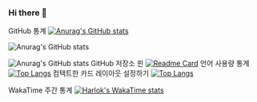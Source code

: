 ### Hi there 👋

<!--
**chuyj15/chuyj15** is a ✨ _special_ ✨ repository because its `README.md` (this file) appears on your GitHub profile.

Here are some ideas to get you started:

- 🔭 I’m currently working on ...
- 🌱 I’m currently learning ...
- 👯 I’m looking to collaborate on ...
- 🤔 I’m looking for help with ...
- 💬 Ask me about ...
- 📫 How to reach me: ...
- 😄 Pronouns: ...
- ⚡ Fun fact: ...
-->
GitHub 통계
[![Anurag's GitHub stats](https://github-readme-stats.vercel.app/api?username=chuyj15)](https://github.com/anuraghazra/github-readme-stats)


![Anurag's GitHub stats](https://github-readme-stats.vercel.app/api?username=chuyj15&show_icons=true)

![Anurag's GitHub stats](https://github-readme-stats.vercel.app/api?username=chuyj15&show_icons=true&theme=radical)
GitHub 저장소 핀
[![Readme Card](https://github-readme-stats.vercel.app/api/pin/?username=chuyj15&repo=github-readme-stats)](https://github.com/anuraghazra/github-readme-stats)
언어 사용량 통계
[![Top Langs](https://github-readme-stats.vercel.app/api/top-langs/?username=anuraghazra)](https://github.com/anuraghazra/github-readme-stats)
컴택트한 카드 레이아웃 설정하기
[![Top Langs](https://github-readme-stats.vercel.app/api/top-langs/?username=anuraghazra&layout=compact)](https://github.com/anuraghazra/github-readme-stats)


WakaTime 주간 통계
[![Harlok's WakaTime stats](https://github-readme-stats.vercel.app/api/wakatime?username=ffflabs)](https://github.com/anuraghazra/github-readme-stats)
















